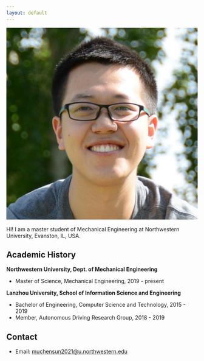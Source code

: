 ```yaml
---
layout: default
---
```


<img class="profile-picture" src="msun_small.jpg">

HI! I am a master student of Mechanical Engineering at Northwestern University, Evanston, IL, USA.

## Academic History

**Northwestern University, Dept. of Mechanical Engineering**

 - Master of Science, Mechanical Engineering, 2019 - present

**Lanzhou University, School of Information Science and Engineering**

 - Bachelor of Engineering, Computer Science and Technology, 2015 - 2019
 - Member, Autonomous Driving Research Group, 2018 - 2019
 
## Contact

 * Email: [muchensun2021@u.northwestern.edu](mailto:muchensun2021@u.northwestern.edu)
